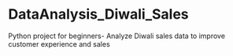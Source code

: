 # DataAnalysis_Diwali_Sales
Python project for beginners- Analyze Diwali sales data to improve customer experience and sales
